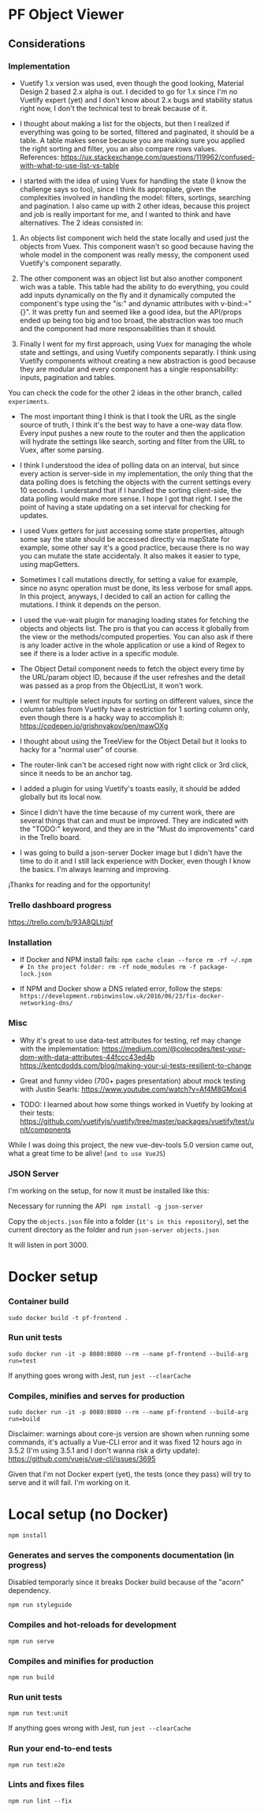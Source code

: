 # PF Object Viewer

## Considerations

### Implementation
* Vuetify 1.x version was used, even though the good looking, Material Design 2 based 2.x alpha is out.
I decided to go for 1.x since I'm no Vuetify expert (yet) and I don't know about 2.x bugs and stability status right now, 
I don't the technical test to break because of it.

* I thought about making a list for the objects, but then I realized if everything was going to be sorted, filtered and 
paginated, it should be a table. A table makes sense because you are making sure you applied the right sorting and filter,
you an also compare rows values. References: https://ux.stackexchange.com/questions/119962/confused-with-what-to-use-list-vs-table

* I started with the idea of using Vuex for handling the state (I know the challenge says so too), since I think its appropiate, 
given the complexities involved in handling the model: filters, sortings, searching and pagination. I also came up with
2 other ideas, because this project and job is really important for me, and I wanted to think and have alternatives. The 2 ideas
consisted in: 
1) An objects list component wich held the state locally and used just the objects from Vuex. This component
wasn't so good because having the whole model in the component was really messy, the component used Vuetify's component separatly.
2) The other component was an object list but also another component wich was a table. This table had the ability to
do everything, you could add inputs dynamically on the fly and it dynamically computed the component's type using the
"is:" and dynamic attributes with v-bind:="{}". It was pretty fun and seemed like a good idea, but the API/props
ended up being too big and too broad, the abstraction was too much and the component had more responsabilities than it should.

3) Finally I went for my first approach, using Vuex for managing the whole state and settings, and using Vuetify components
separatly. I think using Vuetify components without creating a new abstraction is good because they are modular and every component
has a single responsability: inputs, pagination and tables.

You can check the code for the other 2 ideas in the other branch, called `experiments`.

* The most important thing I think is that I took the URL as the single source of truth, I think it's the best way to 
have a one-way data flow. Every input pushes a new route to the router and then the application will hydrate the settings 
like search, sorting and filter from the URL to Vuex, after some parsing.


* I think I understood the idea of polling data on an interval, but since every action is server-side in my implementation,
the only thing that the data polling does is fetching the objects with the current settings every 10 seconds. I understand
that if I handled the sorting client-side, the data polling would make more sense. I hope I got that right. I see the point of
having a state updating on a set interval for checking for updates.

* I used Vuex getters for just accessing some state properties, altough some say the state should be accessed directly
via mapState for example, some other say it's a good practice, because there is no way you can mutate the state accidentaly.
It also makes it easier to type, using mapGetters.

* Sometimes I call mutations directly, for setting a value for example, since no async operation must be done, its less verbose for small apps. 
In this project, anyways, I decided to call an action for calling the mutations. I think it depends on the person.

* I used the vue-wait plugin for managing loading states for fetching the objects and objects list. The pro is that 
you can access it globally from the view or the methods/computed properties. You can also ask if there is any loader
active in the whole application or use a kind of Regex to see if there is a loder active in a specific module.

* The Object Detail component needs to fetch the object every time by the URL/param object ID, because if the user refreshes 
and the detail was passed as a prop from the ObjectList, it won't work.

* I went for multiple select inputs for sorting on different values, since the column tables from Vuetify have a restriction
for 1 sorting column only, even though there is a hacky way to accomplish it: https://codepen.io/grishnyakov/pen/mawOXg

* I thought about using the TreeView for the Object Detail but it looks to hacky for a "normal user" of course.

* The router-link can't be accesed right now with right click or 3rd click, since it needs to be an anchor tag.

* I added a plugin for using Vuetify's toasts easily, it should be added globally but its local now.

* Since I didn't have the time because of my current work, there are several things that can and must be improved.
They are indicated with the "TODO:" keyword, and they are in the "Must do improvements" card in the Trello board.

* I was going to build a json-server Docker image but I didn't have the time to do it and I still lack experience with
Docker, even though I know the basics. I'm always learning and improving.

¡Thanks for reading and for the opportunity!

### Trello dashboard progress
https://trello.com/b/93A8QLtj/pf
### Installation
* If Docker and NPM install fails: `npm cache clean --force
                                          rm -rf ~/.npm
                                          # In the project folder:
                                          rm -rf node_modules
                                          rm -f package-lock.json`
                                          
* If NPM and Docker show a DNS related error, follow the steps: `https://development.robinwinslow.uk/2016/06/23/fix-docker-networking-dns/`                                          
                                          


### Misc
* Why it's great to use data-test attributes for testing, ref may change with the implementation: 
 https://medium.com/@colecodes/test-your-dom-with-data-attributes-44fccc43ed4b  
 https://kentcdodds.com/blog/making-your-ui-tests-resilient-to-change     
 
* Great and funny video (700+ pages presentation) about mock testing with Justin Searls: https://www.youtube.com/watch?v=Af4M8GMoxi4                                  

* TODO: I learned about how some things worked in Vuetify by looking at their tests:
https://github.com/vuetifyjs/vuetify/tree/master/packages/vuetify/test/unit/components

While I was doing this project, the new vue-dev-tools 5.0 version came out, what a great time to be alive! (`and to use VueJS`)

### JSON Server

I'm working on the setup, for now it must be installed like this:

Necessary for running the API
`
npm install -g json-server`

Copy the `objects.json` file into a folder (`it's in this repository`), set the current directory as the folder and run
``
json-server objects.json
``

It will listen in port 3000.

# Docker setup

### Container build
```
sudo docker build -t pf-frontend .
```

### Run unit tests
```
sudo docker run -it -p 8080:8080 --rm --name pf-frontend --build-arg run=test
```
If anything goes wrong with Jest, run `jest --clearCache`

### Compiles, minifies and serves for production
```
sudo docker run -it -p 8080:8080 --rm --name pf-frontend --build-arg run=build
```

Disclaimer: warnings about core-js version are shown when running some commands, it's actually a Vue-CLI error and it was fixed 12 hours ago in 3.5.2 
            (I'm using 3.5.1 and I don't wanna risk a dirty update): https://github.com/vuejs/vue-cli/issues/3695

Given that I'm not Docker expert (yet), the tests (once they pass) will try to serve and it will fail. I'm working on it.

# Local setup (no Docker)
```
npm install
```

### Generates and serves the components documentation (in progress) 

Disabled temporarly since it breaks Docker build because of the "acorn" dependency.

```
npm run styleguide
```

### Compiles and hot-reloads for development
```
npm run serve
```

### Compiles and minifies for production
```
npm run build
```

### Run unit tests
```
npm run test:unit
```



If anything goes wrong with Jest, run `jest --clearCache`

### Run your end-to-end tests
```
npm run test:e2e
```

### Lints and fixes files
```
npm run lint --fix
```

